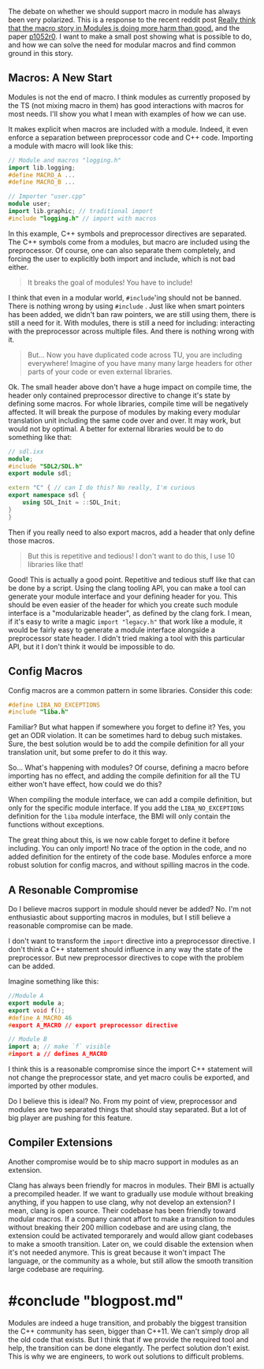

The debate on whether we should support macro in module has always been very polarized. This is a response to the recent reddit post
[Really think that the macro story in Modules is doing more harm than good.](https://www.reddit.com/r/cpp/comments/8j1edf/really_think_that_the_macro_story_in_modules_is/)
and the paper [p1052r0](http://www.open-std.org/jtc1/sc22/wg21/docs/papers/2018/p1052r0.html).
I want to make a small post showing what is possible to do, and how we can solve the need for modular macros and find common ground in this story.

## Macros: A New Start

Modules is not the end of macro. I think modules as currently proposed by the TS (not mixing macro in them) has good interactions with macros for
most needs. I'll show you what I mean with examples of how we can use.

It makes explicit when macros are included with a module. Indeed, it even enforce a separation between preprocessor
code and C++ code. Importing a module with macro will look like this:

```c++
// Module and macros "logging.h"
import lib.logging;
#define MACRO_A ...
#define MACRO_B ...
```
```c++
// Importer "user.cpp"
module user;
import lib.graphic; // traditional import
#include "logging.h" // import with macros
```

In this example, C++ symbols and preprocessor directives are separated.
The C++ symbols come from a modules, but macro are included using the preprocessor.
Of course, one can also separate them completely, and forcing the user to explicitly both import and include,
which is not bad either.

> It breaks the goal of modules! You have to include!

I think that even in a modular world, `#include`'ing should not be banned. There is nothing wrong by using `#include` .
Just like when smart pointers has been added, we didn't ban raw pointers, we are still using them, there is still a need for it.
With modules, there is still a need for including: interacting with the preprocessor across multiple files. And there is nothing wrong with it.

> But... Now you have duplicated code across TU, you are including everywhere! Imagine of you have many many large headers for other parts of your code or even external libraries.

Ok. The small header above don't have a huge impact on compile time, the header only contained preprocessor directive to change
it's state by defining some macros.
For whole libraries, compile time will be negatively affected.
It will break the purpose of modules by making every modular translation unit including the same code over and over.
It may work, but would not by optimal.
A better for external libraries would be to do something like that:

```c++
// sdl.ixx
module;
#include "SDL2/SDL.h"
export module sdl;

extern "C" { // can I do this? No really, I'm curious
export namespace sdl {
    using SDL_Init = ::SDL_Init;
}
}
```

Then if you really need to also export macros, add a header that only define those macros.

> But this is repetitive and tedious! I don't want to do this, I use 10 libraries like that!

Good! This is actually a good point. Repetitive and tedious stuff like that can be done by a script.
Using the clang tooling API, you can make a tool can generate your module interface and your defining header for you.
This should be even easier of the header for which you create such module interface is a "modularizable header", as defined by
the clang fork. I mean, if it's easy to write a magic `import "legacy.h"` that work like a module,
it would be fairly easy to generate a module interface alongside a preprocessor state header.
I didn't tried making a tool with this particular API, but it I don't think it would be impossible to do.

## Config Macros

Config macros are a common pattern in some libraries. Consider this code:

```c++
#define LIBA_NO_EXCEPTIONS
#include "liba.h"
```

Familiar? But what happen if somewhere you forget to define it?
Yes, you get an ODR violation. It can be sometimes hard to debug such mistakes.
Sure, the best solution would be to add the compile definition for all your translation unit,
but some prefer to do it this way.

So... What's happening with modules? Of course, defining a macro before importing has no effect,
and adding the compile definition for all the TU either won't have effect, how could we do this?

When compiling the module interface, we can add a compile definition, but only for the specific module interface.
If you add the `LIBA_NO_EXCEPTIONS` definition for the `liba` module interface,
the BMI will only contain the functions without exceptions.

The great thing about this, is we now cable forget to define it before including.
You can only import! No trace of the option in the code, and no added definition for the entirety of the code base.
Modules enforce a more robust solution for config macros, and without spilling macros in the code.

## A Resonable Compromise

Do I believe macros support in module should never be added?
No. I'm not enthusiastic about supporting macros in modules, but I still believe a reasonable compromise can be made.

I don't want to transform the `import` directive into a preprocessor directive.
I don't think a C++ statement should influence in any way the state of the preprocessor.
But new preprocessor directives to cope with the problem can be added.

Imagine something like this:

```c++
//Module A
export module a;
export void f();
#define A_MACRO 46
#export A_MACRO // export preprocessor directive
```
```c++
// Module B
import a; // make `f` visible
#import a // defines A_MACRO
```

I think this is a reasonable compromise since the import C++ statement will not change the preprocessor state,
and yet macro coulis be exported, and imported by other modules.

Do I believe this is ideal? No. From my point of view, preprocessor and modules are two separated things that
should stay separated. But a lot of big player are pushing for this feature.

## Compiler Extensions

Another compromise would be to ship macro support in modules as an extension.

Clang has always been friendly for macros in modules. Their BMI is actually a precompiled header. If we want to gradually
use module without breaking anything, if you happen to use clang, why not develop an extension? I mean, clang is open source.
Their codebase has been friendly toward modular macros.
If a company cannot affort to make a transition to modules without breaking their 200 million codebase and are using clang,
the extension could be activated temporarely and would allow giant codebases to make a smooth transition. Later on, we could disable the extension when it's not needed anymore.
This is great because it won't impact The language, or the community as a whole, but still allow the smooth transition large codebase are requiring.

 #conclude "blogpost.md"
========================

Modules are indeed a huge transition, and probably the biggest transition the C++ community has seen, bigger than C++11.
We can't simply drop all the old code that exists. But I think that if we provide the required tool and help, the transition
can be done elegantly. The perfect solution don't exist. This is why we are engineers, to work out solutions to difficult problems.

